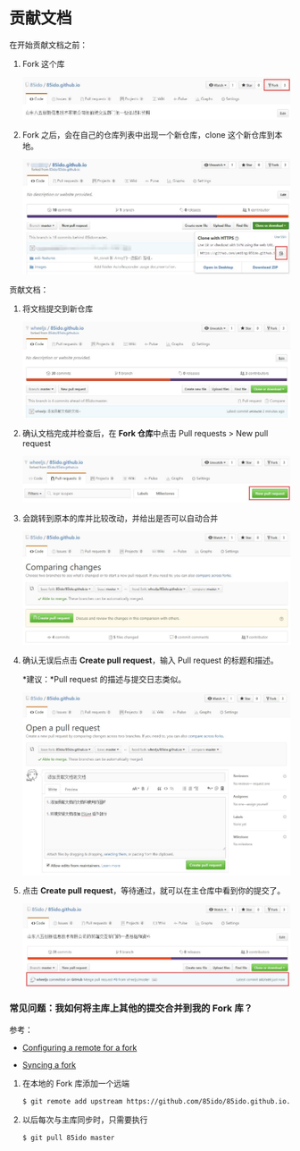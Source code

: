 # 贡献文档

在开始贡献文档之前：

1. Fork 这个库

    ![Fork repository](images/contribute/fork.jpg)

1. Fork 之后，会在自己的仓库列表中出现一个新仓库，clone 这个新仓库到本地。

    ![Forked](images/contribute/forked.jpg)

贡献文档：

1. 将文档提交到新仓库

    ![Submitted](images/contribute/submitted.jpg)

1. 确认文档完成并检查后，在 **Fork 仓库**中点击 Pull requests > New pull request

    ![New pull request](images/contribute/new-pull-request.jpg)

1. 会跳转到原本的库并比较改动，并给出是否可以自动合并

    ![Pull request](images/contribute/pull-request-overview.jpg)

1. 确认无误后点击 **Create pull request**，输入 Pull request 的标题和描述。

    *建议：*Pull request 的描述与提交日志类似。

    ![Create pull request](images/contribute/create-pull-request.jpg)

1. 点击 **Create pull request**，等待通过，就可以在主仓库中看到你的提交了。

    ![Merge success](images/contribute/merge-success.jpg)

### 常见问题：我如何将主库上其他的提交合并到我的 Fork 库？

参考：

- [Configuring a remote for a fork](https://help.github.com/articles/configuring-a-remote-for-a-fork/)

- [Syncing a fork](https://help.github.com/articles/syncing-a-fork/)

1. 在本地的 Fork 库添加一个远端

    ```bash
    $ git remote add upstream https://github.com/85ido/85ido.github.io.git
    ```

1. 以后每次与主库同步时，只需要执行

    ```bash
    $ git pull 85ido master
    ```
